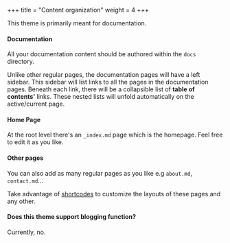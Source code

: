 +++
title = "Content organization"
weight = 4
+++

This theme is primarily meant for documentation.

#### Documentation

All your documentation content should be authored within the `docs` directory.

Unlike other regular pages, the documentation pages will have a left sidebar. This sidebar will list links to all the pages in the documentation pages. Beneath each link, there will be a collapsible list of __table of contents'__ links. These nested lists will unfold automatically on the active/current page.

#### Home Page

At the root level there's an `_index.md` page which is the homepage. Feel free to edit it as you like.

#### Other pages

You can also add as many regular pages as you like e.g `about.md`, `contact.md`...

Take advantage of [shortcodes](./shortcodes) to customize the layouts of these pages and any other.

#### Does this theme support blogging function?

Currently, no.
